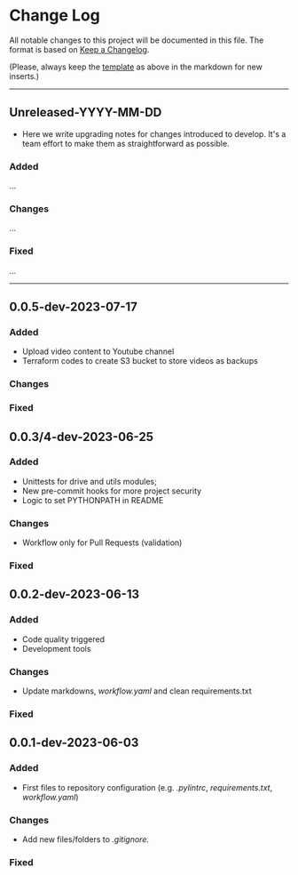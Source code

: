 # Change Log

All notable changes to this project will be documented in this file. The format is based on [Keep a Changelog](http://keepachangelog.com).

(Please, always keep the [template](#unreleased-yyyy-mm-dd) as above in the markdown for new inserts.)

---

## Unreleased-YYYY-MM-DD

- Here we write upgrading notes for changes introduced to develop. It's a team effort to make them as straightforward as possible.

### Added

...

### Changes

...

### Fixed

...

---

## 0.0.5-dev-2023-07-17

### Added

- Upload video content to Youtube channel
- Terraform codes to create S3 bucket to store videos as backups

### Changes

### Fixed

## 0.0.3/4-dev-2023-06-25

### Added

- Unittests for drive and utils modules;
- New pre-commit hooks for more project security
- Logic to set PYTHONPATH in README

### Changes

- Workflow only for Pull Requests (validation)

### Fixed

## 0.0.2-dev-2023-06-13

### Added

- Code quality triggered
- Development tools

### Changes

- Update markdowns, *workflow.yaml* and clean requirements.txt

### Fixed

## 0.0.1-dev-2023-06-03

### Added

- First files to repository configuration (e.g. *.pylintrc*, *requirements.txt*, *workflow.yaml*)

### Changes

- Add new files/folders to *.gitignore.*

### Fixed
